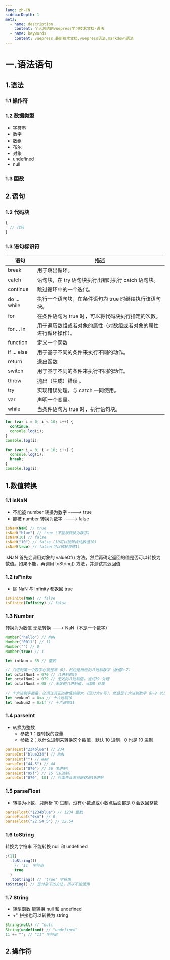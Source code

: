 ```yaml
---
lang: zh-CN
sidebarDepth: 1
meta:
  - name: description
    content: 个人总结的vuepress学习技术文档-语法
  - name: keywords
    content: vuepress,最新技术文档,vuepress语法,markdown语法
---
```


# 一.语法语句

## 1.语法

### 1.1 操作符

### 1.2 数据类型

- 字符串
- 数字
- 数组
- 布尔
- 对象
- undefined
- null

### 1.3 函数

## 2.语句

### 1.2 代码块

```js
{
  // 代码
}
```

### 1.3 语句标识符

| 语句         | 描述                                                             |
| ------------ | ---------------------------------------------------------------- |
| break        | 用于跳出循环。                                                   |
| catch        | 语句块，在 try 语句块执行出错时执行 catch 语句块。               |
| continue     | 跳过循环中的一个迭代。                                           |
| do ... while | 执行一个语句块，在条件语句为 true 时继续执行该语句块。           |
| for          | 在条件语句为 true 时，可以将代码块执行指定的次数。               |
| for ... in   | 用于遍历数组或者对象的属性（对数组或者对象的属性进行循环操作）。 |
| function     | 定义一个函数                                                     |
| if ... else  | 用于基于不同的条件来执行不同的动作。                             |
| return       | 退出函数                                                         |
| switch       | 用于基于不同的条件来执行不同的动作。                             |
| throw        | 抛出（生成）错误 。                                              |
| try          | 实现错误处理，与 catch 一同使用。                                |
| var          | 声明一个变量。                                                   |
| while        | 当条件语句为 true 时，执行语句块。                               |

```js
for (var i = 0; i < 10; i++) {
  continue;
  console.log(i);
}
console.log(i);

```
```js
for (var i = 0; i < 10; i++) {
  console.log(i);
  break;
}
console.log(i);

```
## 1.数值转换

### 1.1 isNaN

- 不能被 number 转换为数字 ----> true
- 能被 number 转换为数字 ----> false

```js
isNaN(NaN) // true
isNaN("blue") // true (不能被转换为数字)
isNaN(10) // false
isNaN("10") // false (10可以被转换成数值10)
isNaN(true) // false(可以被转换成1)
```

isNaN 首先会调用对象的 valueOf() 方法，然后再确定返回的值是否可以转换为数值。如果不能，再调用 toString() 方法，并测试其返回值

### 1.2 isFinite

- 除 NaN 与 Infinity 都返回 true

```js
isFinite(NaN) // false
isFinite(Infinity) // false
```

### 1.3 Number

转换为为数值 无法转换 ---> NaN（不是一个数字）

```js
Number("hello") // NaN
Number("0011") // 11
Number("") // 0
Number(true) // 1

let intNum = 55 // 整数

// 八进制第一个数字必须是零（0），然后是相应的八进制数字（数值0~7）
let octalNum1 = 070 // 八进制的56
let octalNum2 = 079 // 无效的八进制值，当成79 处理
let octalNum3 = 08 // 无效的八进制值，当成8 处理

// 十六进制字面量，必须让真正的数值前缀0x（区分大小写），然后是十六进制数字（0~9 以及A~F）
let hexNum1 = 0xa // 十六进制10
let hexNum2 = 0x1f // 十六进制31
```

### 1.4 parseInt

- 转换为整数
  - 参数 1：要转换的变量
  - 参数 2：以什么进制来转换这个数值，默认 10 进制，0 也是 10 进制

```js
parseInt("234blue") // 234
parseInt("blue234") // NaN
parseInt("") // NaN
parseInt("44.5") // 44
parseInt("070") // 56（8进制）
parseInt("0xf") // 15（16进制）
parseInt("070", 10) // 后面告诉浏览器这是10进制
```

### 1.5 parseFloat

- 转换为小数，只解析 10 进制，没有小数点或小数点后面都是 0 会返回整数

```js
parseFloat("1234blue") // 1234 整数
parseFloat("0xA") // 0
parseFloat("22.54.5") // 22.54
```

### 1.6 toString

转换为字符串 不能转换 null 和 undefined

```js
;(11)
  .toString()(
    // '11' 字符串
    true
  )
  .toString() // 'true' 字符串
toString() // 是对象下的方法，所以不能使用
```

### 1.7 String

- 转型函数 能转换 null 和 undefined
- +'' 拼接也可以转换为 string

```js
String(null) // "null
String(undefined) // "undefined"
11 += ""; // "11" 字符串
```

## 2.操作符
